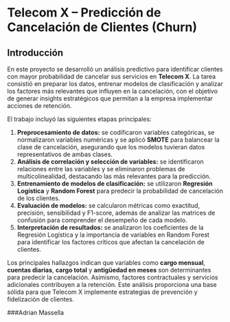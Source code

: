 # Telecom X – Predicción de Cancelación de Clientes (Churn)

## Introducción

En este proyecto se desarrolló un análisis predictivo para identificar clientes con mayor probabilidad de cancelar sus servicios en **Telecom X**. La tarea consistió en preparar los datos, entrenar modelos de clasificación y analizar los factores más relevantes que influyen en la cancelación, con el objetivo de generar insights estratégicos que permitan a la empresa implementar acciones de retención.

El trabajo incluyó las siguientes etapas principales:

1. **Preprocesamiento de datos:** se codificaron variables categóricas, se normalizaron variables numéricas y se aplicó **SMOTE** para balancear la clase de cancelación, asegurando que los modelos tuvieran datos representativos de ambas clases.  
2. **Análisis de correlación y selección de variables:** se identificaron relaciones entre las variables y se eliminaron problemas de multicolinealidad, destacando las más relevantes para la predicción.  
3. **Entrenamiento de modelos de clasificación:** se utilizaron **Regresión Logística** y **Random Forest** para predecir la probabilidad de cancelación de los clientes.  
4. **Evaluación de modelos:** se calcularon métricas como exactitud, precisión, sensibilidad y F1-score, además de analizar las matrices de confusión para comprender el desempeño de cada modelo.  
5. **Interpretación de resultados:** se analizaron los coeficientes de la Regresión Logística y la importancia de variables en Random Forest para identificar los factores críticos que afectan la cancelación de clientes.  

Los principales hallazgos indican que variables como **cargo mensual**, **cuentas diarias**, **cargo total** y **antigüedad en meses** son determinantes para predecir la cancelación. Asimismo, factores contractuales y servicios adicionales contribuyen a la retención. Este análisis proporciona una base sólida para que Telecom X implemente estrategias de prevención y fidelización de clientes.

###Adrian Massella
